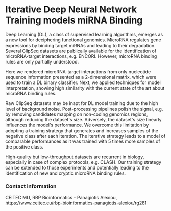 # Iterative Deep Neural Network Training models miRNA Binding

Deep Learning (DL), a class of supervised learning algorithms, emerges as a new tool for deciphering functional genomics. MicroRNA regulates gene expressions by binding target miRNAs and leading to their degradation. Several ClipSeq datasets are publically available for the identification of microRNA-target interactions, e.g. ENCORI. However, microRNA binding rules are only partially understood. 

Here we rendered microRNA-target interactions from only nucleotide sequence information presented as a 2-dimensional matrix, which were used to train a DL binary classifier. Next, we applied techniques for model interpretation, showing high similarity with the current state of the art about microRNA binding rules.

Raw ClipSeq datasets may be inapt for DL model training due to the high level of background noise. Post-processing pipelines polish the signal, e.g. by removing candidates mapping on non-coding genomics regions, although reducing the dataset's size. Adversely, the dataset's size linearly influences the model's performance. We overcome this limitation by adopting a training strategy that generates and increases samples of the negative class after each iteration. The iterative strategy leads to a model of comparable performances as it was trained with 5 times more samples of the positive class.

High-quality but low-throughput datasets are recurrent in biology, especially in case of complex protocols, e.g. CLASH. Our training strategy can be extended to those experiments and potentially leading to the identification of new and cryptic microRNA binding rules.


### Contact information

CEITEC MU, RBP Bioinformatics - Panagiotis Alexiou, https://www.ceitec.eu/rbp-bioinformatics-panagiotis-alexiou/rg281
